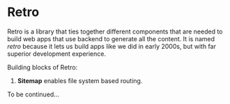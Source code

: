 # Retro

Retro is a library that ties together different components that are needed to build web apps that use backend to 
generate all the content. It is named *retro* because it lets us build apps like we did in early 2000s, but with far
superior development experience.

Building blocks of Retro:

1. **Sitemap** enables file system based routing.

To be continued…
